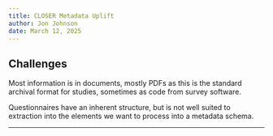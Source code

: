 ```yaml
---
title: CLOSER Metadata Uplift
author: Jon Johnson
date: March 12, 2025
---
```


## Challenges

Most information is in documents, mostly PDFs as this is the standard archival format for studies, sometimes as code from survey software.

Questionnaires have an inherent structure, but is not well suited to extraction into the elements we want to process into a metadata schema.

--- 

